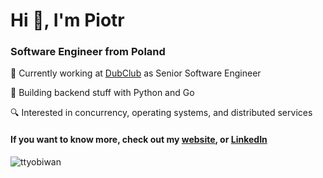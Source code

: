 <h1>Hi 👋, I'm Piotr</h1>
<h3>Software Engineer from Poland</h3>

🔭 Currently working at [DubClub](https://dubclub.win/) as Senior Software Engineer

🌱 Building backend stuff with Python and Go

🔍 Interested in concurrency, operating systems, and distributed services

<h4 align="left">If you want to know more, check out my <a href="https://ttyobiwan.github.io/" target="_blank">website</a>, or <a href="https://linkedin.com/in/piotr-tobiasz-dev" target="_blank">LinkedIn</a></h4>

<p><img align="center" src="https://github-readme-stats.vercel.app/api/top-langs?username=ttyobiwan&show_icons=true&locale=en&layout=compact" alt="ttyobiwan" /></p>
